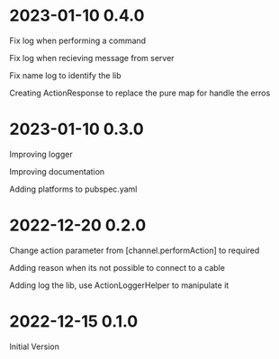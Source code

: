 # 2023-01-10 0.4.0
Fix log when performing a command

Fix log when recieving message from server

Fix name log to identify the lib

Creating ActionResponse to replace the pure map for handle the erros

# 2023-01-10 0.3.0
Improving logger

Improving documentation

Adding platforms to pubspec.yaml

# 2022-12-20 0.2.0
Change action parameter from [channel.performAction] to required

Adding reason when its not possible to connect to a cable

Adding log the lib, use ActionLoggerHelper to manipulate it

# 2022-12-15 0.1.0

Initial Version
